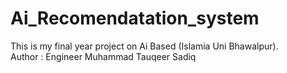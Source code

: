 # Ai_Recomendatation_system
This is my final year project on Ai Based  (Islamia Uni Bhawalpur).
<br>
Author : Engineer Muhammad Tauqeer Sadiq  
